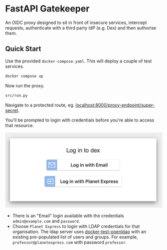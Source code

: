 # FastAPI Gatekeeper

An OIDC proxy designed to sit in front of insecure services, intercept requests, authenticate with a third party IdP (e.g. Dex) and then authorise them.

## Quick Start

Use the provided `docker-compose.yaml`. This will deploy a couple of test services.

```zsh
docker compose up
```

Now run the proxy.

```zsh
src/run.py
```

Navigate to a protected route, eg. [localhost:8000/proxy-endpoint/super-secret](http://localhost:8000/proxy-endpoint/super-secret).

You'll be prompted to login with credentials before you're able to access that resource.

![login options](docs/img/dex-login-options.png)

- There is an "Email" login available with the credentials `admin@example.com` and `password`.
- Choose `Planet Express` to login with LDAP credentials for that organisation. The ldap server uses [docker-test-openldap](https://github.com/darth-veitcher/docker-test-openldap) with an existing pre-populated list of users and groups. For example, `professor@planetexpress.com` with password `professor`.
